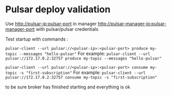 # Pulsar deploy validation

Use <http://pulsar-ip:pulsar-port> in manager <http://pulsar-manager-ip:pulsar-manager-port>
with pulsar/pulsar credentials

Test startup with commands :

`pulsar-client --url pulsar://<pulsar-ip>:<pulsar-port> produce my-topic --messages "hello-pulsar"`
For example: `pulsar-client --url pulsar://172.17.0.2:32757 produce my-topic --messages "hello-pulsar"`

`pulsar-client --url pulsar://<pulsar-ip>:<pulsar-port> consume my-topic -s "first-subscription"`
For example: `pulsar-client --url pulsar://172.17.0.2:32757 consume my-topic -s "first-subscription"`

to be sure broker has finished starting and everything is ok
